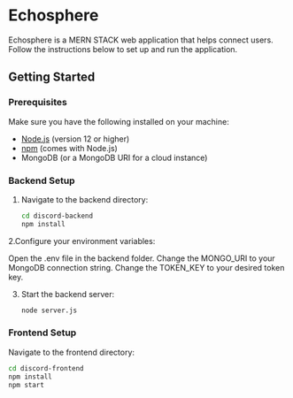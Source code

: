 # Echosphere

Echosphere is a MERN STACK web application that helps connect users. Follow the instructions below to set up and run the application.

## Getting Started

### Prerequisites

Make sure you have the following installed on your machine:

- [Node.js](https://nodejs.org/) (version 12 or higher)
- [npm](https://www.npmjs.com/) (comes with Node.js)
- MongoDB (or a MongoDB URI for a cloud instance)

### Backend Setup

1. Navigate to the backend directory:

   ```bash
   cd discord-backend
   npm install
2.Configure your environment variables:

Open the .env file in the backend folder.
Change the MONGO_URI to your MongoDB connection string.
Change the TOKEN_KEY to your desired token key.

3. Start the backend server:
   ```bash
   node server.js

### Frontend Setup

Navigate to the frontend directory:

   ```bash
   cd discord-frontend
   npm install
   npm start
   

